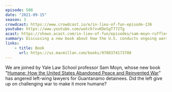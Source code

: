 ```yaml
---
episode: 508
date: "2021-09-15"
season: 3
crowdcast: https://www.crowdcast.io/e/in-lieu-of-fun-episode-136
youtube: https://www.youtube.com/watch?v=KDeSgT772Tg
acast: https://shows.acast.com/in-lieu-of-fun/episodes/sam-moyn-ruffles-feathers
summary: Discussing a new book about how the U.S. conducts ongoing wars
links:
    - title: Book
      url: https://us.macmillan.com/books/9780374173708
---
```

We are joined by Yale Law School professor Sam Moyn, whose new book "[Humane: How the United States Abandoned Peace and Reinvented War][book]" has angered left-wing lawyers for Guantanamo detainees. Did the left give up on challenging war to make it more humane?

[book]: https://us.macmillan.com/books/9780374173708
